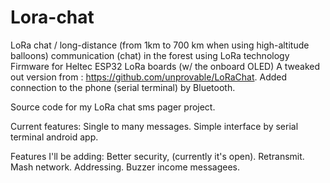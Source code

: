 # Lora-chat
LoRa chat / long-distance (from 1km to 700 km when using high-altitude balloons) communication (chat) in the forest using LoRa technology 
Firmware for Heltec ESP32 LoRa boards (w/ the onboard OLED)
A tweaked out version from : https://github.com/unprovable/LoRaChat. Added connection to the phone (serial terminal) by Bluetooth.

Source code for my LoRa chat sms pager project. 

Current features:
Single to many messages.
Simple interface by serial terminal android app.

Features I'll be adding:
Better security, (currently it's open).
Retransmit.
Mash network.
Addressing.
Buzzer income messagees.
